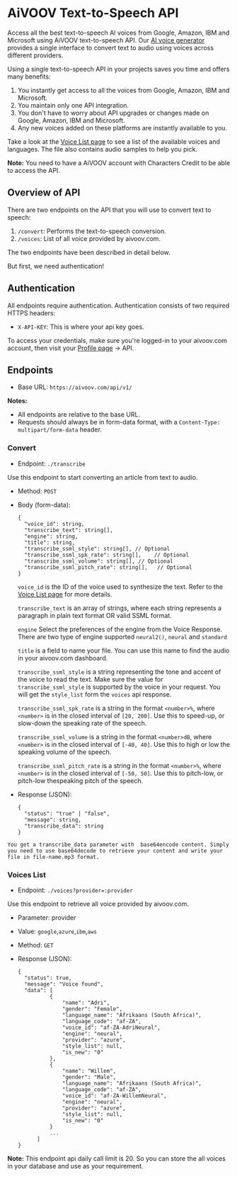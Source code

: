 # AiVOOV Text-to-Speech API

Access all the best text-to-speech AI voices from Google, Amazon, IBM and Microsoft using AiVOOV text-to-speech API. Our [AI voice generator](http://aivoov.com/) provides a single interface to convert text to audio using voices across different providers. 

Using a single text-to-speech API in your projects saves you time and offers many benefits:
1. You instantly get access to all the voices from Google, Amazon, IBM and Microsoft.
2. You maintain only one API integration.
3. You don't have to worry about API upgrades or changes made on Google, Amazon, IBM and Microsoft.
4. Any new voices added on these platforms are instantly available to you.

Take a look at the [Voice List page](https://aivoov.com/voices) to see a list of the available voices and languages. The file also contains audio samples to help you pick.

**Note:** You need to have a AiVOOV account with Characters Credit to be able to access the API.

## Overview of API

There are two endpoints on the API that you will use to convert text to speech:
1. `/convert`: Performs the text-to-speech conversion.
2. `/voices`: List of all voice provided by aivoov.com.

The two endpoints have been described in detail below.

But first, we need authentication!

## Authentication

All endpoints require authentication. Authentication consists of two required HTTPS headers:
- `X-API-KEY`: This is where your api key goes. 

To access your credentials, make sure you're logged-in to your aivoov.com account, then visit your [Profile page](https://aivoov.com/user/my_profile) -> API.
 
## Endpoints

- Base URL: `https://aivoov.com/api/v1/`

**Notes:**
- All endpoints are relative to the base URL.
- Requests should always be in form-data format, with a `Content-Type: multipart/form-data` header.

### Convert

- Endpoint:  `./transcribe`

Use this endpoint to start converting an article from text to audio.

- Method: `POST`

- Body (form-data):
  ```jsonc
  {
    "voice_id": string,
    "transcribe_text": string[],  
    "engine": string,
    "title": string,
    "transcribe_ssml_style": string[], // Optional         
    "transcribe_ssml_spk_rate": string[],    // Optional      
    "transcribe_ssml_volume": string[], // Optional
    "transcribe_ssml_pitch_rate": string[],   // Optional
  }
  ```

  `voice_id` is the ID of the voice used to synthesize the text. Refer to the [Voice List page](https://aivoov.com/voices) for more details.
   
  `transcribe_text` is an array of strings, where each string represents a paragraph in plain text format OR valid SSML format.
  
  `engine` Select the preferences of the engine from the Voice Response. There are two type of engine supported  `neural2()`, `neural` and `standard`
   
  `title` is a field to name your file. You can use this name to find the audio in your aivoov.com dashboard.
  
  `transcribe_ssml_style` is a string representing the tone and accent of the voice to read the text. Make sure the value for `transcribe_ssml_style` is supported by the voice in your request. You will get the `style_list` form the `voices` api response. 

  `transcribe_ssml_spk_rate` is a string in the format `<number>%`, where `<number>` is in the closed interval of `[20, 200]`. Use this to speed-up, or slow-down the speaking rate of the speech. 
   
  `transcribe_ssml_volume` is a string in the format `<number>dB`, where `<number>` is in the closed interval of `[-40, 40]`. Use this to high or low the speaking volume of the speech. 
  
  `transcribe_ssml_pitch_rate` is a string in the format `<number>%`, where `<number>` is in the closed interval of `[-50, 50]`. Use this to pitch-low, or pitch-low thespeaking  pitch of the speech. 
   

- Response (JSON):
  ```jsonc
  {
    "status": "true" | "false",
    "message": string,
    "transcribe_data": string
  }
  ```
`You get a transcribe_data parameter with  base64encode content.
Simply you need to use base64decode to retrieve your content and write your file in file-name.mp3 format.`

### Voices List

- Endpoint:  `./voices?provider=:provider`

Use this endpoint to retrieve all voice provided by aivoov.com.
- Parameter: provider
- Value: `google`,`azure`,`ibm`,`aws`
- Method: `GET`
  
- Response (JSON):
  ```jsonc
  {
	"status": true,
	"message": "Voice found",
	"data": [
			{
				"name": "Adri",
				"gender": "Female",
				"language_name": "Afrikaans (South Africa)",
				"language_code": "af-ZA",
				"voice_id": "af-ZA-AdriNeural",
				"engine": "neural",
				"provider": "azure",
				"style_list": null,
				"is_new": "0"
			},
			{
				"name": "Willem",
				"gender": "Male",
				"language_name": "Afrikaans (South Africa)",
				"language_code": "af-ZA",
				"voice_id": "af-ZA-WillemNeural",
				"engine": "neural",
				"provider": "azure",
				"style_list": null,
				"is_new": "0"
			}
			...
		]
  }
  ```
**Note:**  This endpoint api daily call limit is 20. So you can store the all voices in your database and use as your requirement.

 
